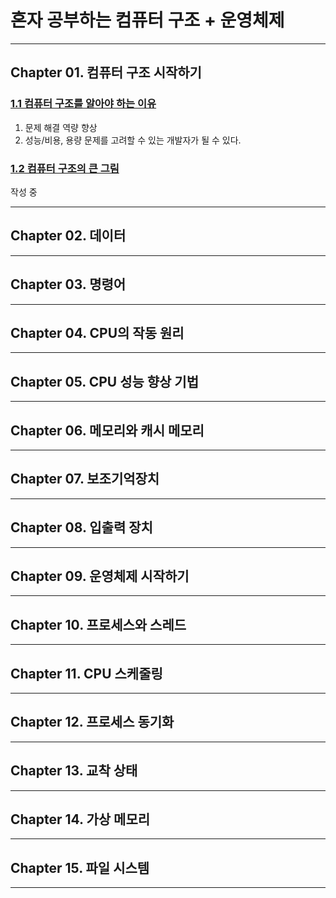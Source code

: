 # 혼자 공부하는 컴퓨터 구조 + 운영체제

---

## Chapter 01. 컴퓨터 구조 시작하기

### <a href="Chapter 01. 컴퓨터 구조 시작하기/1.1 컴퓨터 구조를 알아야 하는 이유.md" target="_blank">1.1 컴퓨터 구조를 알아야 하는 이유</a>
1) 문제 해결 역량 향상
2) 성능/비용, 용량 문제를 고려할 수 있는 개발자가 될 수 있다.

### <a href="Chapter 01. 컴퓨터 구조 시작하기/1.2 컴퓨터 구조의 큰 그림.md" target="_blank">1.2 컴퓨터 구조의 큰 그림</a>
작성 중

---

## Chapter 02. 데이터

---

## Chapter 03. 명령어

---

## Chapter 04. CPU의 작동 원리

---

## Chapter 05. CPU 성능 향상 기법

---

## Chapter 06. 메모리와 캐시 메모리

---

## Chapter 07. 보조기억장치

---

## Chapter 08. 입출력 장치


---

## Chapter 09. 운영체제 시작하기

---

## Chapter 10. 프로세스와 스레드

---

## Chapter 11. CPU 스케줄링

---

## Chapter 12. 프로세스 동기화

---

## Chapter 13. 교착 상태

---

## Chapter 14. 가상 메모리

---

## Chapter 15. 파일 시스템

---
